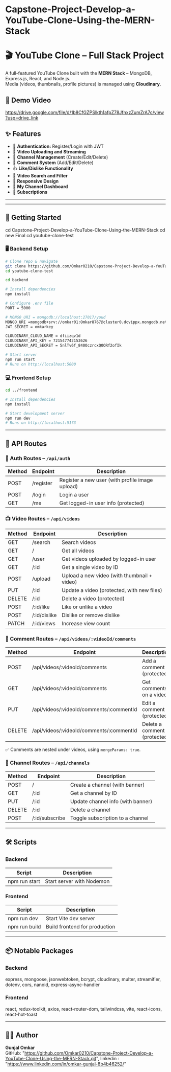 # Capstone-Project-Develop-a-YouTube-Clone-Using-the-MERN-Stack

# 🎬 YouTube Clone – Full Stack Project

A full-featured YouTube Clone built with the **MERN Stack** – MongoDB, Express.js, React, and Node.js.    
Media (videos, thumbnails, profile pictures) is managed using **Cloudinary**.

## 🎥 Demo Video

https://drive.google.com/file/d/1b8CfGZPSlkth1afpZ78JfnxzZumZrA7c/view?usp=drive_link


## ✨ Features

- 🔐 **Authentication:** Register/Login with JWT
- 🎦 **Video Uploading and Streaming**
- 👤 **Channel Management** (Create/Edit/Delete)
- 💬 **Comment System** (Add/Edit/Delete)
- 👍 **Like/Dislike Functionality**
- 🔎 **Video Search and Filter**
- 📱 **Responsive Design**
- 📂 **My Channel Dashboard**
- 🔁 **Subscriptions**

---



</details>

---

## 🚀 Getting Started
cd Capstone-Project-Develop-a-YouTube-Clone-Using-the-MERN-Stack
cd new Final
cd youtube-clone-test

### 🖥️ Backend Setup

```bash
# Clone repo & navigate
git clone https://github.com/Omkar0210/Capstone-Project-Develop-a-YouTube-Clone-Using-the-MERN-Stack.git
cd youtube-clone-test

cd backend

# Install dependencies
npm install

# Configure .env file
PORT = 5000

# MONGO_URI = mongodb://localhost:27017/youd
MONGO_URI =mongodb+srv://omkar01:Omkar8767@cluster0.dcvippx.mongodb.net/?retryWrites=true&w=majority&appName=Cluster0
JWT_SECRET = omkarkey

CLOUDINARY_CLOUD_NAME = dfiizqv1d
CLOUDINARY_API_KEY = 721547742153626
CLOUDINARY_API_SECRET = 5nlTv6f_840OczrcxQ0ORf2ofIk

# Start server
npm run start
# Runs on http://localhost:5000
```

### 💻 Frontend Setup

```bash
cd ../frontend

# Install dependencies
npm install

# Start development server
npm run dev
# Runs on http://localhost:5173
```

---

## 🔌 API Routes

### 🔐 Auth Routes – `/api/auth`

| Method | Endpoint  | Description                                     |
| ------ | --------- | ----------------------------------------------- |
| POST   | /register | Register a new user (with profile image upload) |
| POST   | /login    | Login a user                                    |
| GET    | /me       | Get logged-in user info (protected)             |

### 📺 Video Routes – `/api/videos`

| Method | Endpoint     | Description                                 |
| ------ | ------------ | ------------------------------------------- |
| GET    | /search      | Search videos                               |
| GET    | /            | Get all videos                              |
| GET    | /user        | Get videos uploaded by logged-in user       |
| GET    | /:id         | Get a single video by ID                    |
| POST   | /upload      | Upload a new video (with thumbnail + video) |
| PUT    | /:id         | Update a video (protected, with new files)  |
| DELETE | /:id         | Delete a video (protected)                  |
| POST   | /:id/like    | Like or unlike a video                      |
| POST   | /:id/dislike | Dislike or remove dislike                   |
| PATCH  | /:id/views   | Increase view count                         |

### 💬 Comment Routes – `/api/videos/:videoId/comments`

| Method | Endpoint                                 | Description                  |
| ------ | ---------------------------------------- | ---------------------------- |
| POST   | /api/videos/:videoId/comments            | Add a comment (protected)    |
| GET    | /api/videos/:videoId/comments            | Get comments on a video      |
| PUT    | /api/videos/:videoId/comments/:commentId | Edit a comment (protected)   |
| DELETE | /api/videos/:videoId/comments/:commentId | Delete a comment (protected) |

✅ Comments are nested under videos, using `mergeParams: true`.

### 📡 Channel Routes – `/api/channels`

| Method | Endpoint       | Description                       |
| ------ | -------------- | --------------------------------- |
| POST   | /              | Create a channel (with banner)    |
| GET    | /:id           | Get a channel by ID               |
| PUT    | /:id           | Update channel info (with banner) |
| DELETE | /:id           | Delete a channel                  |
| POST   | /:id/subscribe | Toggle subscription to a channel  |

---

## 🛠 Scripts

### Backend

| Script        | Description               |
| ------------- | ------------------------- |
| npm run start | Start server with Nodemon |

### Frontend

| Script        | Description                   |
| ------------- | ----------------------------- |
| npm run dev   | Start Vite dev server         |
| npm run build | Build frontend for production |

---

## 📦 Notable Packages

### Backend

express, mongoose, jsonwebtoken, bcrypt, cloudinary, multer, streamifier, dotenv, cors, nanoid, express-async-handler

### Frontend

react, redux-toolkit, axios, react-router-dom, tailwindcss, vite, react-icons, react-hot-toast

---

## 🙋‍♂️ Author

**Gunjal Omkar**  
GitHub: "https://github.com/Omkar0210/Capstone-Project-Develop-a-YouTube-Clone-Using-the-MERN-Stack.git",
linkedin : "https://www.linkedin.com/in/omkar-gunjal-8b4b46252/"
